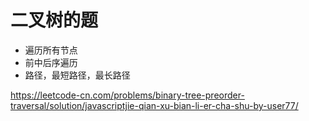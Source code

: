 # 二叉树的题

- 遍历所有节点
- 前中后序遍历
- 路径，最短路径，最长路径


https://leetcode-cn.com/problems/binary-tree-preorder-traversal/solution/javascriptjie-qian-xu-bian-li-er-cha-shu-by-user77/
